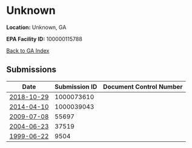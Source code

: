 # Unknown

**Location:** Unknown, GA

**EPA Facility ID:** 100000115788

[Back to GA Index](../../index.md)

## Submissions

| Date | Submission ID | Document Control Number |
|------|--------------|-------------------------|
| [2018-10-29](submissions/1000073610.md) | 1000073610 |  |
| [2014-04-10](submissions/1000039043.md) | 1000039043 |  |
| [2009-07-08](submissions/55697.md) | 55697 |  |
| [2004-06-23](submissions/37519.md) | 37519 |  |
| [1999-06-22](submissions/9504.md) | 9504 |  |

